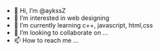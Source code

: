 - 👋 Hi, I’m @aykssZ
- 👀 I’m interested in web designing
- 🌱 I’m currently learning c++, javascript, html,css
- 💞️ I’m looking to collaborate on ...
- 📫 How to reach me ...

<!---
aykssZ/aykssZ is a ✨ special ✨ repository because its `README.md` (this file) appears on your GitHub profile.
You can click the Preview link to take a look at your changes.
--->
